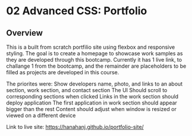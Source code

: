 # 02 Advanced CSS: Portfolio

## Overview

This is a built from scratch portfilio site using flexbox and responsive styling. The goal is to create a homepage to showcase work samples as they are developed through this bootcamp. Currently it has 1 live link, to challange 1 from the bootcamp, and the remainder are placeholders to be filled as projects are developed in this course.

The priorites were:
Show developers name, photo, and links to an about section, work section, and contact section
The UI Should scroll to corresponding sections when clicked 
Links in the work section should deploy application
The first application in work section should appear bigger than the rest
Content should adjust when window is resized or viewed on a different device

Link to live site:
https://hanahanj.github.io/portfolio-site/

